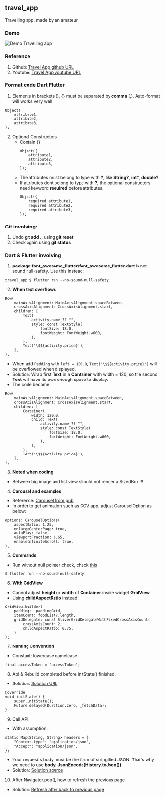 ## travel_app

Travelling app, made by an amateur

### Demo
![Demo Travelling app](https://firebasestorage.googleapis.com/v0/b/fir-getx-flutter-bd7d8.appspot.com/o/demo_app.gif?alt=media&token=91f1a54d-14a8-42d7-a192-a55de253694f)

### Reference
1. Github: [Travel App github URL](https://github.com/MarcusNg/flutter_travel_ui)
2. Youtube: [Travel App youtube URL](https://www.youtube.com/watch?v=CSa6Ocyog4U&list=PL7BCz8m1M7-tsEB45bZZ3tEjcxk2OqWKa&index=25&t=2657s)

### Format code Dart Flutter
1. Elements in brackets (), {} must be separated by **comma** (,). Auto-format will works very well
```
Object(
    attribute1, 
    attribute2, 
    attribute3, 
);
```

2. Optional Constructors
    - Contain {}
        ```
        Object({
            attribute1, 
            attribute2, 
            attribute3, 
        });
        ```
    - The attributes must belong to type with **?**, like **String?**, **int?**, **double?**
    - If attributes dont belong to type with **?**, the optional constructors need keyword **required** before attributes.
        ```
        Object({
            required attribute1, 
            required attribute2, 
            required attribute3, 
        });
        ```

### Git involving: 
1. Undo **git add .**, using **git reset**
2. Check again using **git status**

### Dart & Flutter involving 
1. **package:font_awesome_flutter/font_awesome_flutter.dart** is not sound null-safety. Use this instead:
```
travel_app $ flutter run --no-sound-null-safety
```

2. **When text overflows**
```
Row(
    mainAxisAlignment: MainAxisAlignment.spaceBetween,
    crossAxisAlignment: CrossAxisAlignment.start,
    children: [
        Text(
            activity.name ?? "",
            style: const TextStyle(
                fontSize: 18.0,
                fontWeight: FontWeight.w600,
            ),
        ),
        Text('\$${activity.price}'),
    ],
),
```
- When add ```Padding``` with ```left = 100.0```, ```Text('\$${activity.price}')``` will be overflowed when displayed. 
- Solution: Wrap first **Text** in a **Container** with width = 120, so the second **Text** will have its own enough space to display.
- The code became:
```
Row(
    mainAxisAlignment: MainAxisAlignment.spaceBetween,
    crossAxisAlignment: CrossAxisAlignment.start,
    children: [
        Container(
            width: 120.0,
            child: Text(
                activity.name ?? "",
                style: const TextStyle(
                    fontSize: 18.0,
                    fontWeight: FontWeight.w600,
                ),
            ),
        ),
        Text('\$${activity.price}'),
    ],
),
```

3. **Noted when coding**
- Between big image and list view should not render a SizedBox !!!

4. **Carousel and examples**
- Reference: [Carousel from pub](https://pub.dev/packages/carousel_slider/example)
- In order to get animation such as CGV app, adjust CarouselOption as below:
```
options: CarouselOptions(
    aspectRatio: 1.25,
    enlargeCenterPage: true,
    autoPlay: false,
    viewportFraction: 0.65,
    enableInfiniteScroll: true,
),
```

5. **Commands**
- Run without null pointer check, check [this](https://dart.dev/null-safety/unsound-null-safety)
```
$ flutter run --no-sound-null-safety
```

6. **With GridView**
- Cannot adjust **height** or **width** of **Container** inside widget **GridView**
- Using **childAspectRatio** instead:
```
GridView.builder(
    padding: _paddingGrid,
    itemCount: foodList?.length,
    gridDelegate: const SliverGridDelegateWithFixedCrossAxisCount(
        crossAxisCount: 2,
        childAspectRatio: 0.75,
    )
);    
```

7. **Naming Convention**
- Constant: lowercase camelcase 
```
final accessToken = 'accessToken';
```

8. Api & Rebuild completed before initState() finished.
- Solution: [Solution URL](https://stackoverflow.com/questions/56395081/unhandled-exception-inheritfromwidgetofexacttype-localizationsscope-or-inheri)
```
@override
void initState() {
    super.initState();
    Future.delayed(Duration.zero, _fetchData);
}
```

9. Call API
- With assumption: 
```
static Map<String, String> headers = {
    "Content-type": "application/json",
    "Accept": "application/json",
};
```
- Your request's body must be the form of stringified JSON. That's why we need to use
**body: JsonEncode(History.toJson())**
- Solution: [Solution source](https://stackoverflow.com/questions/54849725/bad-state-cannot-set-the-body-fields-of-a-request-with-content-type-applicatio)

10. After Navigator.pop(), how to refresh the previous page
- Solution: [Refresh after back to previous page](https://stackoverflow.com/questions/58951312/flutter-how-to-refresh-the-last-page-state-on-navigator-pop)